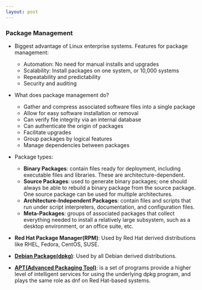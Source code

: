 ```yaml
---
layout: post
---
```


### Package Management
- Biggest advantage of Linux enterprise systems. Features for package management: 
    - Automation: No need for manual installs and upgrades
    - Scalability: Install packages on one system, or 10,000 systems
    - Repeatability and predictability
    - Security and auditing
- What does package management do? 
    - Gather and compress associated software files into a single package 
    - Allow for easy software installation or removal
    - Can verify file integrity via an internal database
    - Can authenticate the origin of packages
    - Facilitate upgrades
    - Group packages by logical features
    - Manage dependencies between packages
- Package types:
    - **Binary Packages**: contain files ready for deployment, including executable files and libraries. These are architecture-dependent.
    - **Source Packages**: used to generate binary packages; one should always be able to rebuild a binary package from the source package. One source package can be used for multiple architectures.
    - **Architecture-Independent Packages**: contain files and scripts that run under script interpreters, documentation, and configuration files.
    - **Meta-Packages**: groups of associated packages that collect everything needed to install a relatively large subsystem, such as a desktop environment, or an office suite, etc.
- **Red Hat Package Manager(RPM)**: Used by Red Hat derived distributions like RHEL, Fedora, CentOS, SUSE. 


- **[Debian Package(dpkg)](https://khoabuiv.github.io/dpkg.html)**: Used by all Debian derived distributions. 


- **[APT(Advanced Packaging Tool)](https://khoabuiv.github.io/apt.html)**: is a set of programs provide a higher level of intelligent services for using the underlying dpkg program, and plays the same role as dnf on Red Hat-based systems.